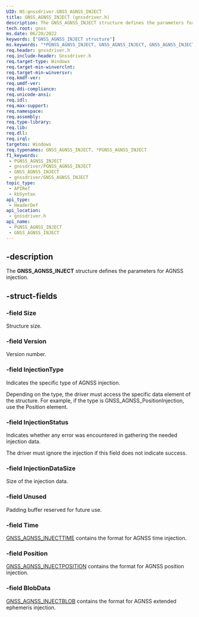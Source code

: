 ```yaml
---
UID: NS:gnssdriver.GNSS_AGNSS_INJECT
title: GNSS_AGNSS_INJECT (gnssdriver.h)
description: The GNSS_AGNSS_INJECT structure defines the parameters for AGNSS injection.
tech.root: gnss
ms.date: 06/20/2022
keywords: ["GNSS_AGNSS_INJECT structure"]
ms.keywords: "*PGNSS_AGNSS_INJECT, GNSS_AGNSS_INJECT, GNSS_AGNSS_INJECT structure [Sensor Devices], PGNSS_AGNSS_INJECT, PGNSS_AGNSS_INJECT structure pointer [Sensor Devices], gnss.gnss_agnss_inject, gnssdriver/GNSS_AGNSS_INJECT, gnssdriver/PGNSS_AGNSS_INJECT"
req.header: gnssdriver.h
req.include-header: Gnssdriver.h
req.target-type: Windows
req.target-min-winverclnt: 
req.target-min-winversvr: 
req.kmdf-ver: 
req.umdf-ver: 
req.ddi-compliance: 
req.unicode-ansi: 
req.idl: 
req.max-support: 
req.namespace: 
req.assembly: 
req.type-library: 
req.lib: 
req.dll: 
req.irql: 
targetos: Windows
req.typenames: GNSS_AGNSS_INJECT, *PGNSS_AGNSS_INJECT
f1_keywords:
 - PGNSS_AGNSS_INJECT
 - gnssdriver/PGNSS_AGNSS_INJECT
 - GNSS_AGNSS_INJECT
 - gnssdriver/GNSS_AGNSS_INJECT
topic_type:
 - APIRef
 - kbSyntax
api_type:
 - HeaderDef
api_location:
 - gnssdriver.h
api_name:
 - PGNSS_AGNSS_INJECT
 - GNSS_AGNSS_INJECT
---
```


## -description

The **GNSS_AGNSS_INJECT** structure defines the parameters for AGNSS injection.

## -struct-fields

### -field Size

Structure size.

### -field Version

Version number.

### -field InjectionType

Indicates the specific type of AGNSS injection.

Depending on the type, the driver must access the specific data element of the structure. For example, if the type is GNSS_AGNSS_PositionInjection, use the Position element.

### -field InjectionStatus

Indicates whether any error was encountered in gathering the needed injection data.

The driver must ignore the injection if this field does not indicate success.

### -field InjectionDataSize

Size of the injection data.

### -field Unused

Padding buffer reserved for future use.

### -field Time

[GNSS_AGNSS_INJECTTIME](./ns-gnssdriver-gnss_agnss_injecttime.md) contains the format for AGNSS time injection.

### -field Position

[GNSS_AGNSS_INJECTPOSITION](./ns-gnssdriver-gnss_agnss_injectposition.md) contains  the format for AGNSS position injection.

### -field BlobData

[GNSS_AGNSS_INJECTBLOB](./ns-gnssdriver-gnss_agnss_injectblob.md)  contains the format for AGNSS extended ephemeris injection.

